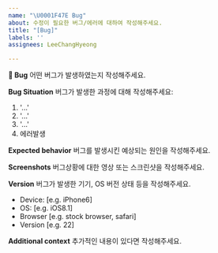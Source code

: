```yaml
---
name: "\U0001F47E Bug"
about: 수정이 필요한 버그/에러에 대하여 작성해주세요.
title: "[Bug]"
labels: ''
assignees: LeeChangHyeong

---
```


**👾 Bug**
어떤 버그가 발생하였는지 작성해주세요.

**Bug Situation**
버그가 발생한 과정에 대해 작성해주세요:
1. '...'
2. '...'
3. '...'
4. 에러발생

**Expected behavior**
버그를 발생시킨 예상되는 원인을 작성해주세요.

**Screenshots**
버그상황에 대한 영상 또는 스크린샷을 작성해주세요.

**Version**
버그가 발생한 기기, OS 버전 상태 등을 작성해주세요.
 - Device: [e.g. iPhone6]
 - OS: [e.g. iOS8.1]
 - Browser [e.g. stock browser, safari]
 - Version [e.g. 22]

**Additional context**
추가적인 내용이 있다면 작성해주세요.
